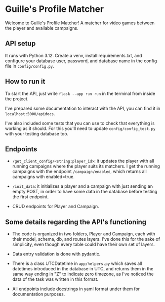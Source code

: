 # Guille's Profile Matcher

Welcome to Guille's Profile Matcher! A matcher for video games between the player and available campaigns. 

## API setup
It runs with Python 3.12. Create a venv, install requirements.txt, and configure your database user, password, and database name in the config file in `config/config.py`.

## How to run it
To start the API, just write `flask --app run run` in the terminal from inside the project. 

I've prepared some documentation to interact with the API, you can find it in `localhost:5000/apidocs`.

I've also included some tests that you can use to check that everything is working as it should. For this you'll need to update `config/config_test.py` with your testing database too.

## Endpoints

- `/get_client_config/<string:player_id>`: it updates the player with all running campaigns where the player suits its matchers. I get the running campaigns with the endpoint `/campaign/enabled`, which returns all campaigns with enabled=true.
  
- `/init_data`: it initializes a player and a campaign with just sending an empty POST, in order to have some data in the database before testing the first endpoint.

- CRUD endpoints for Player and Campaign.

## Some details regarding the API's functioning

- The code is organized in two folders, Player and Campaign, each with their model, schema, db, and routes layers. I've done this for the sake of simplicity, even though every table could have their own set of layers.

- Data entry validation is done with pydantic.

- There is a class UTCDatetime in `app/helpers.py` which saves all datetimes introduced in the database in UTC, and returns them in the same way ending in "Z" to indicate zero timezone, as I've noticed the data of the task was written in this format.

- All endpoints include docstrings in yaml format under them for documentation purposes.
  
